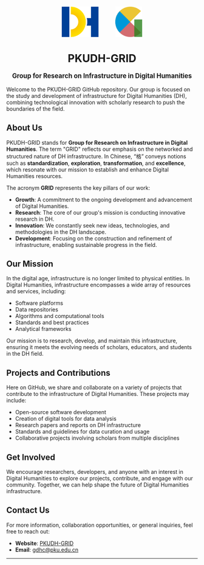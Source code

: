 <p align="center">
  <img src="images/PKUDH-LOGO.svg" alt="PKUDH Logo" height="80" style="vertical-align: middle; margin-right: 20px;"/>
  <img src="images/PKUDH-GRID-LOGO.svg" alt="PKUDH GRID Logo" height="80" style="vertical-align: middle; margin-left: 20px;"/>
</p>

<h1 align="center">PKUDH-GRID</h1>
<p align="center" style="font-size: 1.2em; font-weight: bold;">Group for Research on Infrastructure in Digital Humanities</p>

Welcome to the PKUDH-GRID GitHub repository. Our group is focused on the study and development of infrastructure for Digital Humanities (DH), combining technological innovation with scholarly research to push the boundaries of the field.

## About Us

PKUDH-GRID stands for **Group for Research on Infrastructure in Digital Humanities**. The term "GRID" reflects our emphasis on the networked and structured nature of DH infrastructure. In Chinese, “格” conveys notions such as **standardization**, **exploration**, **transformation**, and **excellence**, which resonate with our mission to establish and enhance Digital Humanities resources.

The acronym **GRID** represents the key pillars of our work:

- **Growth**: A commitment to the ongoing development and advancement of Digital Humanities.
- **Research**: The core of our group's mission is conducting innovative research in DH.
- **Innovation**: We constantly seek new ideas, technologies, and methodologies in the DH landscape.
- **Development**: Focusing on the construction and refinement of infrastructure, enabling sustainable progress in the field.

## Our Mission

In the digital age, infrastructure is no longer limited to physical entities. In Digital Humanities, infrastructure encompasses a wide array of resources and services, including:

- Software platforms
- Data repositories
- Algorithms and computational tools
- Standards and best practices
- Analytical frameworks

Our mission is to research, develop, and maintain this infrastructure, ensuring it meets the evolving needs of scholars, educators, and students in the DH field.

## Projects and Contributions

Here on GitHub, we share and collaborate on a variety of projects that contribute to the infrastructure of Digital Humanities. These projects may include:

- Open-source software development
- Creation of digital tools for data analysis
- Research papers and reports on DH infrastructure
- Standards and guidelines for data curation and usage
- Collaborative projects involving scholars from multiple disciplines

## Get Involved

We encourage researchers, developers, and anyone with an interest in Digital Humanities to explore our projects, contribute, and engage with our community. Together, we can help shape the future of Digital Humanities infrastructure.

## Contact Us

For more information, collaboration opportunities, or general inquiries, feel free to reach out:

- **Website**: [PKUDH-GRID](https://pkudh.org)
- **Email**: [gdhc@pku.edu.cn](mailto:gdhc@pku.edu.cn)

---
